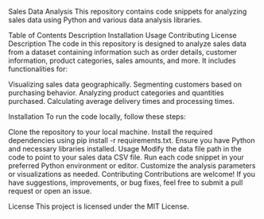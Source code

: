 Sales Data Analysis
This repository contains code snippets for analyzing sales data using Python and various data analysis libraries.

Table of Contents
Description
Installation
Usage
Contributing
License
Description
The code in this repository is designed to analyze sales data from a dataset containing information such as order details, customer information, product categories, sales amounts, and more. It includes functionalities for:

Visualizing sales data geographically.
Segmenting customers based on purchasing behavior.
Analyzing product categories and quantities purchased.
Calculating average delivery times and processing times.

Installation
To run the code locally, follow these steps:

Clone the repository to your local machine.
Install the required dependencies using pip install -r requirements.txt.
Ensure you have Python and necessary libraries installed.
Usage
Modify the data file path in the code to point to your sales data CSV file.
Run each code snippet in your preferred Python environment or editor.
Customize the analysis parameters or visualizations as needed.
Contributing
Contributions are welcome! If you have suggestions, improvements, or bug fixes, feel free to submit a pull request or open an issue.

License
This project is licensed under the MIT License.

